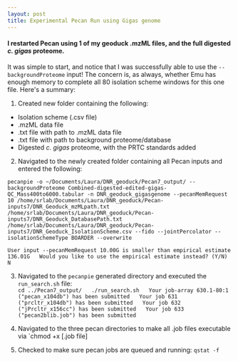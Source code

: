 ```yaml
---
layout: post
title: Experimental Pecan Run using Gigas genome
---
```


#### I restarted Pecan using 1 of my geoduck .mzML files, and the full digested _c. gigas_ proteome.  
It was simple to start, and notice that I was successfully able to use the `--backgroundProteome` input! The concern is, as always, whether Emu has enough memory to complete all 80 isolation scheme windows for this one file. Here's a summary:

1. Created new folder containing the following:
  * Isolation scheme (.csv file)
  * .mzML data file
  * .txt file with path to .mzML data file
  * .txt file with path to background proteome/database
  * Digested _c. gigas_ proteome, with the PRTC standards added
  
2. Navigated to the newly created folder containing all Pecan inputs and entered the following: 

  `pecanpie -o ~/Documents/Laura/DNR_geoduck/Pecan7_output/ --backgroundProteome Combined-digested-edited-gigas-QC_Mass400to6000.tabular -n DNR_geoduck_gigasgenome --pecanMemRequest 10 /home/srlab/Documents/Laura/DNR_geoduck/Pecan-inputs7/DNR_Geoduck_mzMLpath.txt /home/srlab/Documents/Laura/DNR_geoduck/Pecan-inputs7/DNR_Geoduck_DatabasePath.txt /home/srlab/Documents/Laura/DNR_geoduck/Pecan-inputs7/DNR_Geoduck_IsolationScheme.csv --fido --jointPercolator --isolationSchemeType BOARDER --overwrite`  

  `User input --pecanMemRequest 10.00G is smaller than empirical estimate 136.01G  
  Would you like to use the empirical estimate instead? (Y/N) N`  

3. Navigated to the `pecanpie` generated directory and executed the `run_search.sh` file:  
  `cd ../Pecan7_output/  
  ./run_search.sh  
  Your job-array 630.1-80:1 ("pecan_x104db") has been submitted  
  Your job 631 ("prcltr_x104db") has been submitted  
  Your job 632 ("jPrcltr_x156cc") has been submitted  
  Your job 633 ("pecan2blib.job") has been submitted`

4. Navigated to the three pecan directories to make all .job files executable via `chmod +x [.job file]

5. Checked to make sure pecan jobs are queued and running: 
`qstat -f`      
